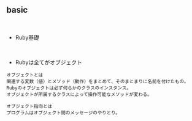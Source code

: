 ## basic  
<br>

- Ruby基礎  
<br>

- Rubyは全てがオブジェクト  
```
オブジェクトとは
関連する変数（値）とメソッド（動作）をまとめて、そのまとまりに名前を付けたもの。
Rubyのオブジェクトは必ず何らかのクラスのインスタンス。
オブジェクトが所属するクラスによって操作可能なメソッドが変わる。

オブジェクト指向とは
プログラムはオブジェクト間のメッセージのやりとり。
```